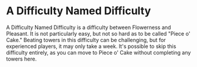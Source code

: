 # A Difficulty Named Difficulty

A Difficulty Named Difficulty is a difficulty between Flowerness and Pleasant. It is not particularly easy, but not so hard as to be called "Piece o' Cake." Beating towers in this difficulty can be challenging, but for experienced players, it may only take a week. It's possible to skip this difficulty entirely, as you can move to Piece o' Cake without completing any towers here.

